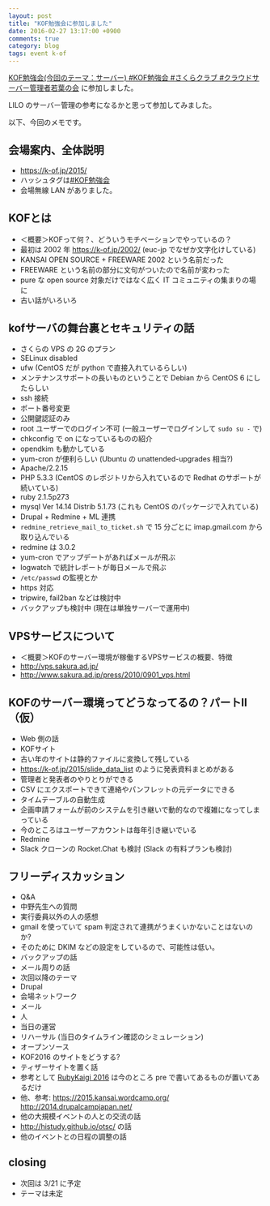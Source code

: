 ```yaml
---
layout: post
title: "KOF勉強会に参加しました"
date: 2016-02-27 13:17:00 +0900
comments: true
category: blog
tags: event k-of
---
```

[KOF勉強会(今回のテーマ：サーバー) #KOF勉強会 #さくらクラブ #クラウドサーバー管理者若葉の会](https://atnd.org/events/74121 "KOF勉強会(今回のテーマ：サーバー) #KOF勉強会 #さくらクラブ #クラウドサーバー管理者若葉の会")
に参加しました。

LILO のサーバー管理の参考になるかと思って参加してみました。

<!--more-->

以下、今回のメモです。

## 会場案内、全体説明

- <https://k-of.jp/2015/>
- ハッシュタグは[#KOF勉強会](https://twitter.com/search?f=tweets&vertical=default&q=%23KOF%E5%8B%89%E5%BC%B7%E4%BC%9A&src=typd)
- 会場無線 LAN がありました。

## KOFとは

- ＜概要＞KOFって何？、どういうモチベーションでやっているの？
- 最初は 2002 年 <https://k-of.jp/2002/> (euc-jp でなぜか文字化けしている)
- KANSAI OPEN SOURCE + FREEWARE 2002 という名前だった
- FREEWARE という名前の部分に文句がついたので名前が変わった
- pure な open source 対象だけではなく広く IT コミュニティの集まりの場に
- 古い話がいろいろ

## kofサーバの舞台裏とセキュリティの話

- さくらの VPS の 2G のプラン
- SELinux disabled
- ufw (CentOS だが python で直接入れているらしい)
- メンテナンスサポートの長いものということで Debian から CentOS 6 にしたらしい
- ssh 接続
- ポート番号変更
- 公開鍵認証のみ
- root ユーザーでのログイン不可 (一般ユーザーでログインして `sudo su -` で)
- chkconfig で on になっているものの紹介
- opendkim も動かしている
- yum-cron が便利らしい (Ubuntu の unattended-upgrades 相当?)
- Apache/2.2.15
- PHP 5.3.3 (CentOS のレポジトリから入れているので Redhat のサポートが続いている)
- ruby 2.1.5p273
- mysql Ver 14.14 Distrib 5.1.73 (これも CentOS のパッケージで入れている)
- Drupal + Redmine + ML 連携
- `redmine_retrieve_mail_to_ticket.sh` で 15 分ごとに imap.gmail.com から取り込んでいる
- redmine は 3.0.2
- yum-cron でアップデートがあればメールが飛ぶ
- logwatch で統計レポートが毎日メールで飛ぶ
- `/etc/passwd` の監視とか
- https 対応
- tripwire, fail2ban などは検討中
- バックアップも検討中 (現在は単独サーバーで運用中)

## VPSサービスについて

- ＜概要＞KOFのサーバー環境が稼働するVPSサービスの概要、特徴
- <http://vps.sakura.ad.jp/>
- <http://www.sakura.ad.jp/press/2010/0901_vps.html>

## KOFのサーバー環境ってどうなってるの？パートⅡ（仮）

- Web 側の話
- KOFサイト
- 古い年のサイトは静的ファイルに変換して残している
- <https://k-of.jp/2015/slide_data_list> のように発表資料まとめがある
- 管理者と発表者のやりとりができる
- CSV にエクスポートできて連絡やパンフレットの元データにできる
- タイムテーブルの自動生成
- 企画申請フォームが前のシステムを引き継いで動的なので複雑になってしまっている
- 今のところはユーザーアカウントは毎年引き継いでいる
- Redmine
- Slack クローンの Rocket.Chat も検討 (Slack の有料プランも検討)

## フリーディスカッション

- Q&amp;A
- 中野先生への質問
- 実行委員以外の人の感想
- gmail を使っていて spam 判定されて連携がうまくいかないことはないのか?
- そのために DKIM などの設定をしているので、可能性は低い。
- バックアップの話
- メール周りの話
- 次回以降のテーマ
- Drupal
- 会場ネットワーク
- メール
- 人
- 当日の運営
- リハーサル (当日のタイムライン確認のシミュレーション)
- オープンソース
- KOF2016 のサイトをどうする?
- ティザーサイトを置く話
- 参考として [RubyKaigi 2016](http://rubykaigi.org/2016) は今のところ pre で書いてあるものが置いてあるだけ
- 他、参考: <https://2015.kansai.wordcamp.org/> <http://2014.drupalcampjapan.net/>
- 他の大規模イベントの人との交流の話
- <http://histudy.github.io/otsc/> の話
- 他のイベントとの日程の調整の話

## closing

- 次回は 3/21 に予定
- テーマは未定
